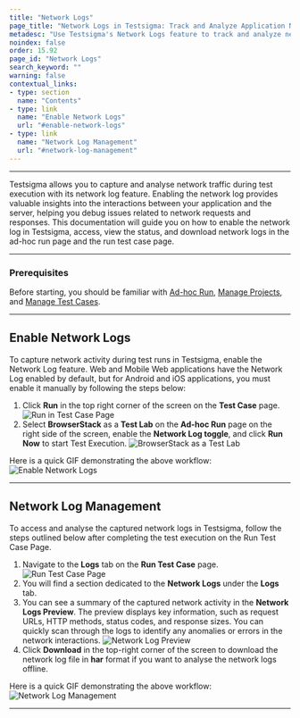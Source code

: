 ```yaml
---
title: "Network Logs"
page_title: "Network Logs in Testsigma: Track and Analyze Application Network Activity"
metadesc: "Use Testsigma's Network Logs feature to track and analyze network activity. You can gain insights into requests, responses, and performance optimization. Start optimizing your application's network behavior today."
noindex: false
order: 15.92
page_id: "Network Logs"
search_keyword: ""
warning: false
contextual_links:
- type: section
  name: "Contents"
- type: link
  name: "Enable Network Logs"
  url: "#enable-network-logs"
- type: link
  name: "Network Log Management"
  url: "#network-log-management"
---
```


---

Testsigma allows you to capture and analyse network traffic during test execution with its network log feature. Enabling the network log provides valuable insights into the interactions between your application and the server, helping you debug issues related to network requests and responses. This documentation will guide you on how to enable the network log in Testsigma, access, view the status, and download network logs in the ad-hoc run page and the run test case page.

---

### **Prerequisites**

Before starting, you should be familiar with [Ad-hoc Run](https://testsigma.com/docs/runs/adhoc-runs/), [Manage Projects](https://testsigma.com/docs/projects/overview/), and [Manage Test Cases](https://testsigma.com/docs/test-cases/manage/add-edit-delete/).

---

## **Enable Network Logs**

To capture network activity during test runs in Testsigma, enable the Network Log feature. Web and Mobile Web applications have the Network Log enabled by default, but for Android and iOS applications, you must enable it manually by following the steps below:

1. Click **Run** in the top right corner of the screen on the **Test Case** page. ![Run in Test Case Page](https://s3.amazonaws.com/static-docs.testsigma.com/new_images/projects/overview/run_testcase_nl.png)
2. Select **BrowserStack** as a **Test Lab** on the **Ad-hoc Run** page on the right side of the screen, enable the **Network Log toggle**, and click **Run Now** to start Test Execution. ![BrowserStack as a Test Lab](https://s3.amazonaws.com/static-docs.testsigma.com/new_images/projects/overview/bs_togglenl_ts.png)

Here is a quick GIF demonstrating the above workflow: ![Enable Network Logs](https://s3.amazonaws.com/static-docs.testsigma.com/new_images/projects/overview/enable_networklog.gif)

---

## **Network Log Management**

To access and analyse the captured network logs in Testsigma, follow the steps outlined below after completing the test execution on the Run Test Case Page.

1. Navigate to the **Logs** tab on the **Run Test Case** page. ![Run Test Case Page](https://s3.amazonaws.com/static-docs.testsigma.com/new_images/projects/overview/runttestcase_logs_ts.png)
2. You will find a section dedicated to the **Network Logs** under the **Logs** tab.
3. You can see a summary of the captured network activity in the **Network Logs Preview**. The preview displays key information, such as request URLs, HTTP methods, status codes, and response sizes. You can quickly scan through the logs to identify any anomalies or errors in the network interactions. ![Network Log Preview](https://s3.amazonaws.com/static-docs.testsigma.com/new_images/projects/overview/nlp_runtestcase_ts.png)
4. Click **Download** in the top-right corner of the screen to download the network log file in **har** format if you want to analyse the network logs offline.

Here is a quick GIF demonstrating the above workflow: ![Network Log Management](https://s3.amazonaws.com/static-docs.testsigma.com/new_images/projects/overview/networkmanagement_ts.gif)

---
